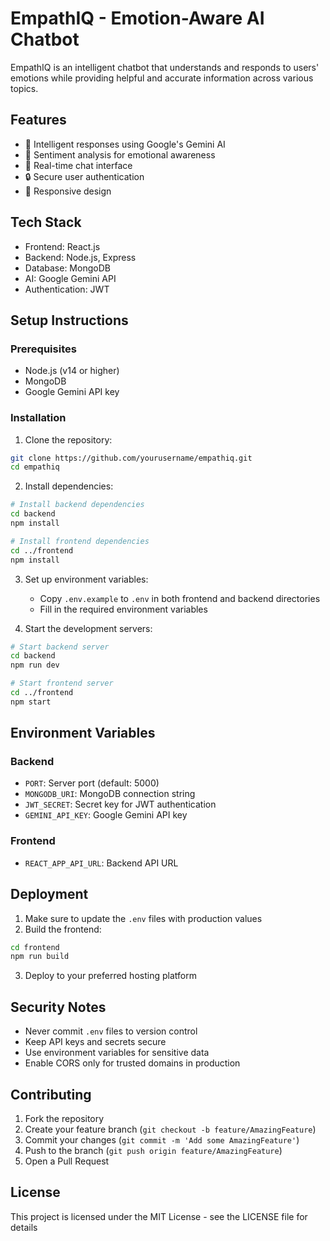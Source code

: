 # EmpathIQ - Emotion-Aware AI Chatbot

EmpathIQ is an intelligent chatbot that understands and responds to users' emotions while providing helpful and accurate information across various topics.

## Features

* 🧠 Intelligent responses using Google's Gemini AI
* 💭 Sentiment analysis for emotional awareness
* 💬 Real-time chat interface
* 🔒 Secure user authentication
* 📱 Responsive design

## Tech Stack

* Frontend: React.js
* Backend: Node.js, Express
* Database: MongoDB
* AI: Google Gemini API
* Authentication: JWT

## Setup Instructions

### Prerequisites

* Node.js (v14 or higher)
* MongoDB
* Google Gemini API key

### Installation

1. Clone the repository:
```bash
git clone https://github.com/yourusername/empathiq.git
cd empathiq
```

2. Install dependencies:
```bash
# Install backend dependencies
cd backend
npm install

# Install frontend dependencies
cd ../frontend
npm install
```

3. Set up environment variables:
   * Copy `.env.example` to `.env` in both frontend and backend directories
   * Fill in the required environment variables

4. Start the development servers:
```bash
# Start backend server
cd backend
npm run dev

# Start frontend server
cd ../frontend
npm start
```

## Environment Variables

### Backend
* `PORT`: Server port (default: 5000)
* `MONGODB_URI`: MongoDB connection string
* `JWT_SECRET`: Secret key for JWT authentication
* `GEMINI_API_KEY`: Google Gemini API key

### Frontend
* `REACT_APP_API_URL`: Backend API URL

## Deployment

1. Make sure to update the `.env` files with production values
2. Build the frontend:
```bash
cd frontend
npm run build
```

3. Deploy to your preferred hosting platform

## Security Notes

* Never commit `.env` files to version control
* Keep API keys and secrets secure
* Use environment variables for sensitive data
* Enable CORS only for trusted domains in production

## Contributing

1. Fork the repository
2. Create your feature branch (`git checkout -b feature/AmazingFeature`)
3. Commit your changes (`git commit -m 'Add some AmazingFeature'`)
4. Push to the branch (`git push origin feature/AmazingFeature`)
5. Open a Pull Request

## License

This project is licensed under the MIT License - see the LICENSE file for details 